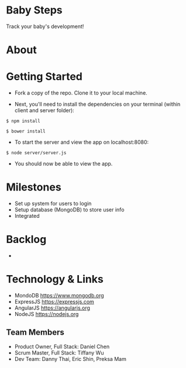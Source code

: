 # Baby Steps

Track your baby's development!

<!-- ![babysteps logo](./www/img/babysteps.png "babysteps") -->

# About


# Getting Started
* Fork a copy of the repo. Clone it to your local machine. 
  
* Next, you'll need to install the dependencies on your terminal (within client and server folder):

```
$ npm install
```
```
$ bower install
```

* To start the server and view the app on localhost:8080:

```
$ node server/server.js 
```

* You should now be able to view the app. 
  
# Milestones
* Set up system for users to login
* Setup database (MongoDB) to store user info
* Integrated 

# Backlog
*

# Technology & Links
* MondoDB <https://www.mongodb.org>
* ExpressJS <https://expressjs.com>
* AngularJS <https://angularjs.org>
* NodeJS <https://nodejs.org>

## Team Members ##

- Product Owner, Full Stack: Daniel Chen
- Scrum Master, Full Stack: Tiffany Wu
- Dev Team: Danny Thai, Eric Shin, Preksa Mam